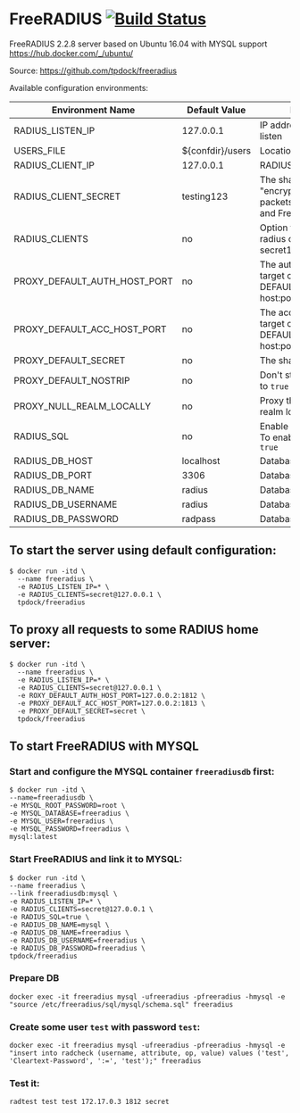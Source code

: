 # FreeRADIUS [![Build Status](https://travis-ci.org/tpdock/freeradius.svg)](https://travis-ci.org/tpdock/freeradius) 

FreeRADIUS 2.2.8 server based on Ubuntu 16.04 with MYSQL support https://hub.docker.com/_/ubuntu/

Source: https://github.com/tpdock/freeradius

Available configuration environments:

| Environment Name              | Default Value   | Description                                                                             | Config File   |
|-------------------------------|-----------------|-----------------------------------------------------------------------------------------|-------------- |
| RADIUS_LISTEN_IP              | 127.0.0.1       | IP address on which to listen                                                           | radiusd.conf  |
| USERS_FILE                    | ${confdir}/users| Location of the usersfile                                                               | modules/files |
| RADIUS_CLIENT_IP              | 127.0.0.1       | RADIUS client IP address                                                                | clients.conf  |
| RADIUS_CLIENT_SECRET          | testing123      | The shared secret used to "encrypt" and "sign" packets between the NAS and FreeRADIUS   | clients.conf  |
| RADIUS_CLIENTS                | no              | Option to define many radius clients in form secret1@ip1,secret2@ip2                    | clients.conf  |
| PROXY_DEFAULT_AUTH_HOST_PORT  | no              | The authentication proxy target configuration for DEFAULT realm in form host:port       | proxy.conf    |
| PROXY_DEFAULT_ACC_HOST_PORT   | no              | The accounting proxy target configuration for DEFAULT realm in form host:port           | proxy.conf    |
| PROXY_DEFAULT_SECRET          | no              | The shared secret                                                                       | proxy.conf    |
| PROXY_DEFAULT_NOSTRIP         | no              | Don't strip the realm if set to `true`                                                  | proxy.conf    |
| PROXY_NULL_REALM_LOCALLY      | no              | Proxy the users without realm locally if set to `true`                                  | proxy.conf    |
| RADIUS_SQL                    | no              | Enable SQL configuration. To enable SQL set it to `true`                                | default/inner-tunnel |
| RADIUS_DB_HOST                | localhost       | Database host                                                                           | sql.conf      |
| RADIUS_DB_PORT                | 3306            | Database port                                                                           | sql.conf      |
| RADIUS_DB_NAME                | radius          | Database name                                                                           | sql.conf      |
| RADIUS_DB_USERNAME            | radius          | Database login                                                                          | sql.conf      |
| RADIUS_DB_PASSWORD            | radpass         | Database password                                                                       | sql.conf      |


## To start the server using default configuration:

```
$ docker run -itd \
  --name freeradius \
  -e RADIUS_LISTEN_IP=* \
  -e RADIUS_CLIENTS=secret@127.0.0.1 \
  tpdock/freeradius
```



## To proxy all requests to some RADIUS home server:

```
$ docker run -itd \
  --name freeradius \
  -e RADIUS_LISTEN_IP=* \
  -e RADIUS_CLIENTS=secret@127.0.0.1 \
  -e ROXY_DEFAULT_AUTH_HOST_PORT=127.0.0.2:1812 \
  -e PROXY_DEFAULT_ACC_HOST_PORT=127.0.0.2:1813 \
  -e PROXY_DEFAULT_SECRET=secret \
  tpdock/freeradius
```


## To start FreeRADIUS with MYSQL

### Start and configure the MYSQL container `freeradiusdb` first:

```
$ docker run -itd \
--name=freeradiusdb \
-e MYSQL_ROOT_PASSWORD=root \
-e MYSQL_DATABASE=freeradius \
-e MYSQL_USER=freeradius \
-e MYSQL_PASSWORD=freeradius \
mysql:latest
```


### Start FreeRADIUS and link it to MYSQL:

```
$ docker run -itd \
--name freeradius \
--link freeradiusdb:mysql \
-e RADIUS_LISTEN_IP=* \
-e RADIUS_CLIENTS=secret@127.0.0.1 \
-e RADIUS_SQL=true \
-e RADIUS_DB_NAME=mysql \
-e RADIUS_DB_NAME=freeradius \
-e RADIUS_DB_USERNAME=freeradius \
-e RADIUS_DB_PASSWORD=freeradius \
tpdock/freeradius
```

### Prepare DB

```
docker exec -it freeradius mysql -ufreeradius -pfreeradius -hmysql -e "source /etc/freeradius/sql/mysql/schema.sql" freeradius
```

### Create some user `test` with password `test`:

```
docker exec -it freeradius mysql -ufreeradius -pfreeradius -hmysql -e "insert into radcheck (username, attribute, op, value) values ('test', 'Cleartext-Password', ':=', 'test');" freeradius
```

### Test it:

```
radtest test test 172.17.0.3 1812 secret
```
